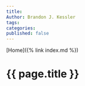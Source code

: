 ```yaml
---
title: 
Author: Brandon J. Kessler
tags: 
categories: 
published: false
---
```


[Home]({% link index.md %})

<h1>{{ page.title }}</h1>


